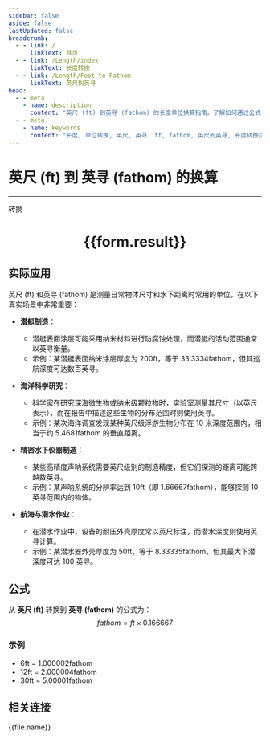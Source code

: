 ```yaml
---
sidebar: false
aside: false
lastUpdated: false
breadcrumb:
  - - link: /
      linkText: 首页
  - - link: /Length/index
      linkText: 长度转换
  - - link: /Length/Foot-to-Fathom
      linkText: 英尺到英寻
head:
  - - meta
    - name: description
      content: "英尺 (ft) 到英寻 (fathom) 的长度单位换算指南。了解如何通过公式 fathom = ft × 0.166667 转换为英寻。"
  - - meta
    - name: keywords
      content: "长度, 单位转换, 英尺, 英寻, ft, fathom, 英尺到英寻, 长度转换指南"
---
```

# 英尺 (ft) 到 英寻 (fathom) 的换算
---
<script setup>
import { onMounted, reactive, inject, ref } from 'vue'
import { NButton, NForm, NFormItem, NInput, NInputNumber, NSelect, NCard, useMessage,NGrid ,NGi } from 'naive-ui'
import { defineClientComponent } from 'vitepress'
import { Length } from '../../files';

const convert = inject('convert')

const form = reactive({
  number: null,
  result: '',
})

const convertHandler = () => {
  if (form.number !== null && !isNaN(form.number)) {
    const convertedValue = parseFloat(form.number) * 0.166667
    form.result = `${form.number}ft = ${convertedValue.toFixed(6)}fathom`
  } else {
    form.result = '请输入有效的数值。'
  }
}
</script>

<n-form size="large" :model="form">
  <n-form-item label="英尺 (ft)">
    <n-input-number v-model:value="form.number" placeholder="输入英尺" style="width: 100%" />
  </n-form-item>
  <n-form-item>
    <n-button type="primary" @click="convertHandler" block>转换</n-button>
  </n-form-item>
</n-form>

<n-card  embedded :bordered="false" hoverable>
  <div  style="text-align:center">
    <h1>{{form.result}}</h1>
  </div>
</n-card>

## 实际应用

英尺 (ft) 和英寻 (fathom) 是测量日常物体尺寸和水下距离时常用的单位，在以下真实场景中非常重要：

- **潜艇制造**：
  - 潜艇表面涂层可能采用纳米材料进行防腐蚀处理，而潜艇的活动范围通常以英寻衡量。
  - 示例：某潜艇表面纳米涂层厚度为 200ft，等于 33.3334fathom，但其巡航深度可达数百英寻。

- **海洋科学研究**：
  - 科学家在研究深海微生物或纳米级颗粒物时，实验室测量其尺寸（以英尺表示），而在报告中描述这些生物的分布范围时则使用英寻。
  - 示例：某次海洋调查发现某种英尺级浮游生物分布在 10 米深度范围内，相当于约 5.4681fathom 的垂直距离。

- **精密水下仪器制造**：
  - 某些高精度声呐系统需要英尺级别的制造精度，但它们探测的距离可能跨越数英寻。
  - 示例：某声呐系统的分辨率达到 10ft（即 1.66667fathom），能够探测 10 英寻范围内的物体。

- **航海与潜水作业**：
  - 在潜水作业中，设备的耐压外壳厚度常以英尺标注，而潜水深度则使用英寻计算。
  - 示例：某潜水器外壳厚度为 50ft，等于 8.33335fathom，但其最大下潜深度可达 100 英寻。

## 公式

从 **英尺 (ft)** 转换到 **英寻 (fathom)** 的公式为：
$$ fathom = ft \times 0.166667 $$

### 示例
- 6ft = 1.000002fathom
- 12ft = 2.000004fathom
- 30ft = 5.00001fathom

## 相关连接
<n-grid x-gap="12" :cols="4">
  <n-gi v-for="(file, index) in Length" :key="index">
    <n-button
      text
      tag="a"
      :href="file.path"
      type="primary"
    >
      {{file.name}}
    </n-button>
  </n-gi>
</n-grid>
